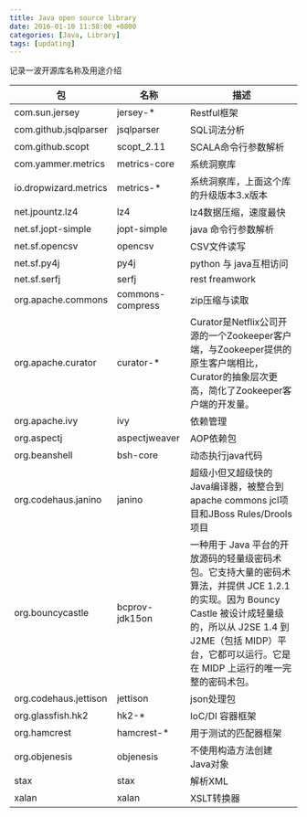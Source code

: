 ```yaml
---
title: Java open source library 
date: 2016-01-10 11:58:00 +0800
categories: [Java, Library]
tags: [updating]
---
```


记录一波开源库名称及用途介绍

包|名称|描述
----------------|---------------|---
com.sun.jersey  |jersey-*       |Restful框架
com.github.jsqlparser|jsqlparser|SQL词法分析
com.github.scopt|scopt_2.11     |SCALA命令行参数解析
com.yammer.metrics|metrics-core |系统洞察库
io.dropwizard.metrics|metrics-* |系统洞察库，上面这个库的升级版本3.x版本
net.jpountz.lz4 | lz4 |lz4数据压缩，速度最快
net.sf.jopt-simple|jopt-simple| java 命令行参数解析
net.sf.opencsv  |opencsv      |CSV文件读写
net.sf.py4j     |py4j         |python 与 java互相访问
net.sf.serfj    |serfj        |rest freamwork
org.apache.commons|commons-compress|zip压缩与读取
org.apache.curator|curator-*  |Curator是Netflix公司开源的一个Zookeeper客户端，与Zookeeper提供的原生客户端相比，Curator的抽象层次更高，简化了Zookeeper客户端的开发量。
org.apache.ivy  |ivy |依赖管理
org.aspectj|aspectjweaver|AOP依赖包
org.beanshell|bsh-core|动态执行java代码
org.codehaus.janino   |janino  |超级小但又超级快的Java编译器，被整合到apache commons jcl项目和JBoss Rules/Drools项目
org.bouncycastle  |bcprov-jdk15on|一种用于 Java 平台的开放源码的轻量级密码术包。它支持大量的密码术算法，并提供 JCE 1.2.1 的实现。因为 Bouncy Castle 被设计成轻量级的，所以从 J2SE 1.4 到 J2ME（包括 MIDP）平台，它都可以运行。它是在 MIDP 上运行的唯一完整的密码术包。
org.codehaus.jettison |jettison|json处理包
org.glassfish.hk2     |hk2-*   |IoC/DI 容器框架
org.hamcrest        |hamcrest-*|用于测试的匹配器框架
org.objenesis   |objenesis     |不使用构造方法创建Java对象
stax |stax | 解析XML
xalan|xalan| XSLT转换器

